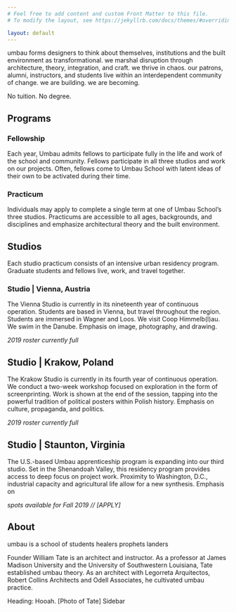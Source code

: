 ```yaml
---
# Feel free to add content and custom Front Matter to this file.
# To modify the layout, see https://jekyllrb.com/docs/themes/#overriding-theme-defaults

layout: default
---
```


umbau forms designers to think about themselves, institutions and the built environment as transformational. we marshal disruption through architecture, theory, integration, and craft. we thrive in chaos. our patrons, alumni, instructors, and students live within an interdependent community of change. we are building. we are becoming.


No tuition.
No degree.


## Programs

### Fellowship
Each year, Umbau admits fellows to participate fully in the life and work of the school and community. Fellows participate in all three studios and work on our projects. Often, fellows come to Umbau School with latent ideas of their own to be activated during their time.

### Practicum
Individuals may apply to complete a single term at one of Umbau School’s three studios. Practicums are accessible to all ages, backgrounds, and disciplines and emphasize architectural theory and the built environment.



## Studios

Each studio practicum consists of an intensive urban residency program. Graduate students and fellows live, work, and travel together.

### Studio |  Vienna, Austria
The Vienna Studio is currently in its nineteenth year of continuous operation. Students are based in Vienna, but travel throughout the region. Students are immersed in Wagner and Loos. We visit Coop Himmelb(l)au. We swim in the Danube. Emphasis on image, photography, and drawing.

_2019 roster currently full_

## Studio |  Krakow, Poland
The Krakow Studio is currently in its fourth year of continuous operation. We conduct a two-week workshop focused on exploration in the form of screenprinting. Work is shown at the end of the session, tapping into the powerful tradition of political posters within Polish history. Emphasis on culture, propaganda, and politics.

_2019 roster currently full_

## Studio |  Staunton, Virginia
The U.S.-based Umbau apprenticeship program is expanding into our third studio. Set in the Shenandoah Valley, this residency program provides access to deep focus on project work. Proximity to Washington, D.C., industrial capacity and agricultural life allow for a new synthesis. Emphasis on 

_spots available for Fall 2019 // [APPLY]_



## About

umbau is a school of
students
healers
prophets
landers

Founder William Tate is an architect and instructor. As a professor at James Madison University and the University of Southwestern Louisiana, Tate established umbau theory. As an architect with Legorreta Arquitectos, Robert Collins Architects and Odell Associates, he cultivated umbau practice.

Heading: Hooah. [Photo of Tate] Sidebar
